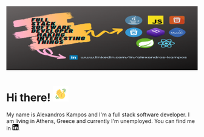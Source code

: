 <img src="images/cover.png" />

# Hi there! <img src="gifs/wave.gif" width=40/>

My name is Alexandros Kampos and I'm a full stack software developer. I am living in Athens, Greece and currently I'm unemployed. You can find me in [![LinkedIn][1.2]][1].

[1.2]: https://github.com/alexkampos/alexkampos/blob/main/images/linkedin-logo.png
[1]: https://www.linkedin.com/in/alexandros-kampos/
